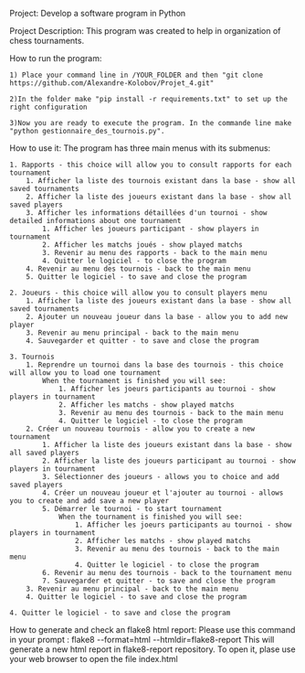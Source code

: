 Project:
Develop a software program in Python

Project Description:
This program was created to help in organization of chess tournaments.

How to run the program:

	1) Place your command line in /YOUR_FOLDER and then "git clone https://github.com/Alexandre-Kolobov/Projet_4.git"
	
	2)In the folder make "pip install -r requirements.txt" to set up the right configuration
	
	3)Now you are ready to execute the program. In the commande line make "python gestionnaire_des_tournois.py".
	
How to use it:
	The program has three main menus with its submenus:
	
	1. Rapports - this choice will allow you to consult rapports for each tournament
		1. Afficher la liste des tournois existant dans la base - show all saved tournaments 
		2. Afficher la liste des joueurs existant dans la base - show all saved players 
		3. Afficher les informations détaillées d'un tournoi - show detailed informations about one tournament
		    1. Afficher les joueurs participant - show players in tournament
			2. Afficher les matchs joués - show played matchs
			3. Revenir au menu des rapports - back to the main menu 
			4. Quitter le logiciel - to close the program
		4. Revenir au menu des tournois - back to the main menu
		5. Quitter le logiciel - to save and close the program
	
	2. Joueurs - this choice will allow you to consult players menu
	    1. Afficher la liste des joueurs existant dans la base - show all saved tournaments  
    	2. Ajouter un nouveau joueur dans la base - allow you to add new player
    	3. Revenir au menu principal - back to the main menu
    	4. Sauvegarder et quitter - to save and close the program

	3. Tournois
		1. Reprendre un tournoi dans la base des tournois - this choice will allow you to load one tournament
			When the tournament is finished you will see:
				1. Afficher les joeurs participants au tournoi - show players in tournament
				2. Afficher les matchs - show played matchs
				3. Revenir au menu des tournois - back to the main menu
				4. Quitter le logiciel - to close the program
		2. Créer un nouveau tournois - allow you to create a new tournament
		    1. Afficher la liste des joueurs existant dans la base - show all saved players 
			2. Afficher la liste des joueurs participant au tournoi - show players in tournament
			3. Sélectionner des joueurs - allows you to choice and add saved players
			4. Créer un nouveau joueur et l'ajouter au tournoi - allows you to create and add save a new player
			5. Démarrer le tournoi - to start tournament
				When the tournament is finished you will see:
					1. Afficher les joeurs participants au tournoi - show players in tournament
					2. Afficher les matchs - show played matchs
					3. Revenir au menu des tournois - back to the main menu
					4. Quitter le logiciel - to close the program
			6. Revenir au menu des tournois - back to the tournament menu
			7. Sauvegarder et quitter - to save and close the program 
		3. Revenir au menu principal - back to the main menu
		4. Quitter le logiciel - to save and close the program

	4. Quitter le logiciel - to save and close the program
	
How to generate and check an flake8 html report:
	Please use this command in your prompt : flake8 --format=html --htmldir=flake8-report
	This will generate a new html report in flake8-report repository.
	To open it, plase use your web browser to open the file index.html